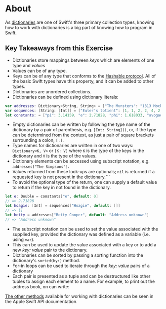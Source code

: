 # About

As [dictionaries][dictionaries] are one of Swift's three primary collection types, knowing how to work with dictionaries is a big part of knowing how to program in Swift.

## Key Takeaways from this Exercise

- Dictionaries store mappings between _keys_ which are elements of one type and _values_
- Values can be of any type.
- Keys can be of any type that conforms to the [Hashable protocol][hashable-protocol-docs]. All of the basic Swift types have this property, and it can be added to other types.
- Dictionaries are unordered collections.
- Dictionaries can be defined using dictionary literals:

```swift
var addresses: Dictionary<String, String> = ["The Munsters": "1313 Mockingbird Lane", "The Simpsons": "742 Evergreen Terrace", "Buffy Summers": "1630 Revello Drive"]
var sequences: [String: [Int]] = ["Euler's totient": [1, 1, 2, 2, 4, 2, 6, 4], "Lazy caterer": [1, 2, 4, 7, 11, 16, 22, 29, 37], "Carmichael": [561, 1105, 1729, 2465, 2821, 6601, 8911, 10585, 15841]]
let constants: = ["pi": 3.14159, "e": 2.71828, "phi": 1.618033, "avogadro": 6.02214076e22]
```

- Empty dictionaries can be written by following the type name of the dictionary by a pair of parenthesis, e.g. `[Int: String]()`, or, if the type can be determined from the context, as just a pair of square brackets surrounding a colon, `[:]`.
- Type names for dictionaries are written in one of two ways: `Dictionary<K, V>` or `[K: V]` where `K` is the type of the keys in the dictionary and `V` is the type of the values.
- Dictionary elements can be accessed using subscript notation, e.g. `addresses["The Simpsons"]`.
- Values returned from these look-ups are optionals; `nil` is returned if a requested key is not present in the dictionary.```
- To avoid the optional type of the return, one can supply a default value to return if the key in not found in the dictionary.

```swift
let e: Double = constants["e", default: 0]
// => 2.71828
let hoagie: [Int] = sequences["Hoagie", default: []]
// => []
let betty = addresses["Betty Cooper", default: "Address unknown"]
// => "Address unknown"
```

- The subscript notation can be used to set the value associated with the supplied key, provided the dictionary was defined as a variable (i.e. using `var`).
- This can be used to update the value associated with a key or to add a new _key: value_ pair to the dictionary.
- Dictionaries can be sorted by passing a sorting function into the dictionary's `sorted(by:)` method.
- For-in loops can be used to iterate through the _key: value_ pairs of a dictionary
- Each pair is presented as a tuple and can be destructured like other tuples to assign each element to a name. For example, to print out the address book, on can write:

[The other methods][dictionary-docs] available for working with dictionaries can be seen in the Apple Swift API documentation.

[dictionaries]: https://docs.swift.org/swift-book/LanguageGuide/CollectionTypes.html#ID113
[dictionary-docs]: https://developer.apple.com/documentation/swift/Dictionary
[hashable-protocol-docs]: https://developer.apple.com/documentation/swift/hashable
